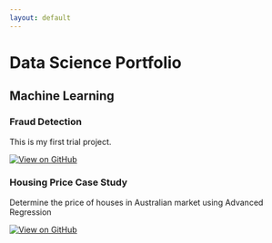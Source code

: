 ```yaml
---
layout: default
---
```


# Data Science Portfolio

## Machine Learning

### Fraud Detection

This is my first trial project.

[![View on GitHub](https://img.shields.io/badge/GitHub-View_on_GitHub-blue?logo=GitHub)](https://github.com/rishiash/fraud_detection)

### Housing Price Case Study
Determine the price of houses in Australian market using Advanced Regression

[![View on GitHub](https://img.shields.io/badge/GitHub-View_on_GitHub-blue?logo=GitHub)](https://github.com/rishiash/HousingPriceCaseStudy)

